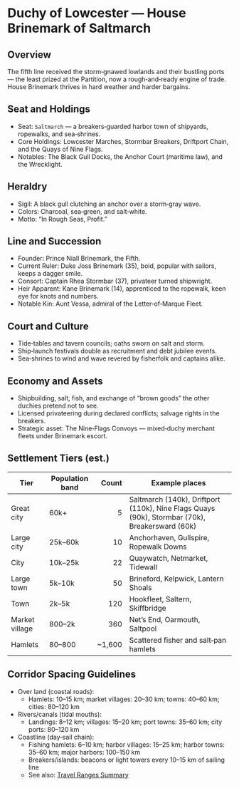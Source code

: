 # Duchy of Lowcester — House Brinemark of Saltmarch

## Overview
The fifth line received the storm‑gnawed lowlands and their bustling ports — the least prized at the Partition, now a rough‑and‑ready engine of trade. House Brinemark thrives in hard weather and harder bargains.

## Seat and Holdings
- Seat: `Saltmarch` — a breakers‑guarded harbor town of shipyards, ropewalks, and sea‑shrines.
- Core Holdings: Lowcester Marches, Stormbar Breakers, Driftport Chain, and the Quays of Nine Flags.
- Notables: The Black Gull Docks, the Anchor Court (maritime law), and the Wrecklight.

## Heraldry
- Sigil: A black gull clutching an anchor over a storm‑gray wave.
- Colors: Charcoal, sea‑green, and salt‑white.
- Motto: “In Rough Seas, Profit.”

## Line and Succession
- Founder: Prince Niall Brinemark, the Fifth.
- Current Ruler: Duke Joss Brinemark (35), bold, popular with sailors, keeps a dagger smile.
- Consort: Captain Rhea Stormbar (37), privateer turned shipwright.
- Heir Apparent: Kane Brinemark (14), apprenticed to the ropewalk, keen eye for knots and numbers.
- Notable Kin: Aunt Vessa, admiral of the Letter‑of‑Marque Fleet.

## Court and Culture
- Tide‑tables and tavern councils; oaths sworn on salt and storm.
- Ship‑launch festivals double as recruitment and debt jubilee events.
- Sea‑shrines to wind and wave revered by fisherfolk and captains alike.

## Economy and Assets
- Shipbuilding, salt, fish, and exchange of “brown goods” the other duchies pretend not to see.
- Licensed privateering during declared conflicts; salvage rights in the breakers.
- Strategic asset: The Nine‑Flags Convoys — mixed‑duchy merchant fleets under Brinemark escort.

## Settlement Tiers (est.)
| Tier | Population band | Count | Example places |
|---|---|---:|---|
| Great city | 60k+ | 5 | Saltmarch (140k), Driftport (110k), Nine Flags Quays (90k), Stormbar (70k), Breakersward (60k) |
| Large city | 25k–60k | 10 | Anchorhaven, Gullspire, Ropewalk Downs |
| City | 10k–25k | 22 | Quaywatch, Netmarket, Tidewall |
| Large town | 5k–10k | 50 | Brineford, Kelpwick, Lantern Shoals |
| Town | 2k–5k | 120 | Hookfleet, Saltern, Skiffbridge |
| Market village | 800–2k | 360 | Net’s End, Oarmouth, Saltpool |
| Hamlets | 80–800 | ~1,600 | Scattered fisher and salt‑pan hamlets |

## Corridor Spacing Guidelines
- Over land (coastal roads):
  - Hamlets: 10–15 km; market villages: 20–30 km; towns: 40–60 km; cities: 80–120 km
- Rivers/canals (tidal mouths):
  - Landings: 8–12 km; villages: 15–20 km; port towns: 35–60 km; city ports: 80–120 km
- Coastline (day‑sail chain):
  - Fishing hamlets: 6–10 km; harbor villages: 15–25 km; harbor towns: 35–60 km; major harbors: 100–150 km
  - Breakers/islands: beacons or light towers every 10–15 km of sailing line
  - See also: [Travel Ranges Summary](../overview.md#travel-ranges-summary)
